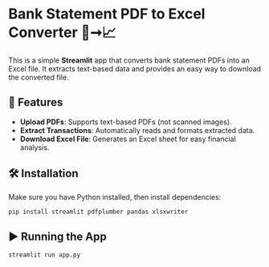 # Bank Statement PDF to Excel Converter 📄➞📈  

This is a simple **Streamlit** app that converts bank statement PDFs into an Excel file. It extracts text-based data and provides an easy way to download the converted file.  

## 🚀 Features  
- **Upload PDFs**: Supports text-based PDFs (not scanned images).  
- **Extract Transactions**: Automatically reads and formats extracted data.  
- **Download Excel File**: Generates an Excel sheet for easy financial analysis.  

## 🛠 Installation  

Make sure you have Python installed, then install dependencies:  

```sh
pip install streamlit pdfplumber pandas xlsxwriter
```

## ▶️ Running the App  

```sh
streamlit run app.py
```

